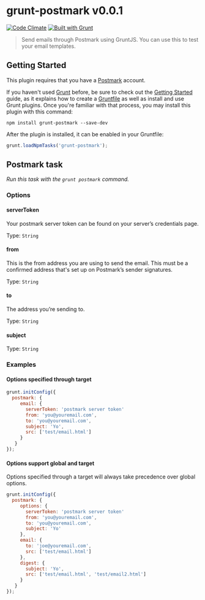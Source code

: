 # grunt-postmark v0.0.1  

[![Code Climate](https://codeclimate.com/github/derekrushforth/grunt-postmark/badges/gpa.svg)](https://codeclimate.com/github/derekrushforth/grunt-postmark)
[![Built with Grunt](https://cdn.gruntjs.com/builtwith.png)](http://gruntjs.com/)

> Send emails through Postmark using GruntJS. You can use this to test your email templates.

## Getting Started

This plugin requires that you have a [Postmark](http://postmarkapp.com) account.

If you haven't used [Grunt](http://gruntjs.com/) before, be sure to check out the [Getting Started](http://gruntjs.com/getting-started) guide, as it explains how to create a [Gruntfile](http://gruntjs.com/sample-gruntfile) as well as install and use Grunt plugins. Once you're familiar with that process, you may install this plugin with this command:

```shell
npm install grunt-postmark --save-dev
```

After the plugin is installed, it can be enabled in your Gruntfile:

```js
grunt.loadNpmTasks('grunt-postmark');
```

## Postmark task
_Run this task with the `grunt postmark` command._

### Options


#### serverToken
Your postmark server token can be found on your server’s credentials page.

Type: `String`


#### from
This is the from address you are using to send the email. This must be a confirmed address that's set up on Postmark’s sender signatures.

Type: `String`


#### to
The address you’re sending to.

Type: `String`


####  subject

Type: `String`


### Examples

#### Options specified through target

```javascript
grunt.initConfig({
  postmark: {
     email: {
       serverToken: 'postmark server token'
       from: 'you@youremail.com',
       to: 'you@youremail.com',
       subject: 'Yo',
       src: ['test/email.html']
     }
   }
});
```

#### Options support global and target
Options specified through a target will always take precedence over global options.

```javascript
grunt.initConfig({
  postmark: {
     options: {
       serverToken: 'postmark server token'
       from: 'you@youremail.com',
       to: 'you@youremail.com',
       subject: 'Yo'
     },
     email: {
       to: 'joe@youremail.com',
       src: ['test/email.html']
     },
     digest: {
       subject: 'Yo',
       src: ['test/email.html', 'test/email2.html']
     }
   }
});
```
